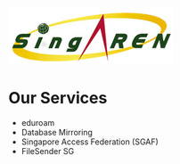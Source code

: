 <!-- TITLE: SingAREN Technical Wiki -->
<!-- SUBTITLE: A wiki containing technical information regarding SingAREN services.-->

![Singaren Logo Transparency Small](/uploads/images/singaren-logo-transparency-small.png "Singaren Logo Transparency Small" ) 


# Our Services

* eduroam
* Database Mirroring
* Singapore Access Federation (SGAF)
* FileSender SG

